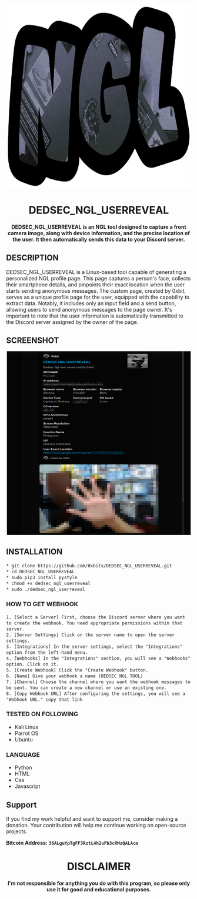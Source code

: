 
<p align="center">
<img src="https://github.com/0xbitx/DEDSEC_NGL_USERREVEAL/blob/main/banner2.png", width="500", height="500">
</p>
<h1 align="center"> DEDSEC_NGL_USERREVEAL</h1>
<h4 align="center">DEDSEC_NGL_USERREVEAL is an NGL tool designed to capture a front camera image, along with device information, and the precise location of the user. It then automatically sends this data to your Discord server.</h4>

## DESCRIPTION
DEDSEC_NGL_USERREVEAL is a Linux-based tool capable of generating a personalized NGL profile page. This page captures a person's face, collects their smartphone details, and pinpoints their exact location when the user starts sending anonymous messages. The custom page, created by 0xbit, serves as a unique profile page for the user, equipped with the capability to extract data. Notably, it includes only an input field and a send button, allowing users to send anonymous messages to the page owner. It's important to note that the user information is automatically transmitted to the Discord server assigned by the owner of the page.

## SCREENSHOT 
<p align="center">
<img src="https://github.com/0xbitx/DEDSEC_NGL_USERREVEAL/blob/main/banner.png", width="500", height="500">
</p>

## INSTALLATION 

    * git clone https://github.com/0xbitx/DEDSEC_NGL_USERREVEAL.git
    * cd DEDSEC_NGL_USERREVEAL
    * sudo pip3 install pystyle
    * chmod +x dedsec_ngl_userreveal
    * sudo ./dedsec_ngl_userreveal

### HOW TO GET WEBHOOK
    1. [Select a Server] First, choose the Discord server where you want to create the webhook. You need appropriate permissions within that server.
    2. [Server Settings] Click on the server name to open the server settings.
    3. [Integrations] In the server settings, select the "Integrations" option from the left-hand menu.
    4. [Webhooks] In the "Integrations" section, you will see a "Webhooks" option. Click on it.
    5. [Create Webhook] Click the "Create Webhook" button.
    6. [Name] Give your webhook a name (DEDSEC NGL TOOL)
    7. [Channel] Choose the channel where you want the webhook messages to be sent. You can create a new channel or use an existing one.
    8. [Copy Webhook URL] After configuring the settings, you will see a "Webhook URL." copy that link


### TESTED ON FOLLOWING
* Kali Linux 
* Parrot OS 
* Ubuntu

### LANGUAGE 
* Python
* HTML
* Css
* Javascript


## Support

If you find my work helpful and want to support me, consider making a donation. Your contribution will help me continue working on open-source projects.

**Bitcoin Address: `36ALguYpTgFF3RztL4h2uFb3cRMzQALAcm`**

<h1 align="center"> DISCLAIMER </h1>

<h4 align="center">I'm not responsible for anything you do with this program, so please only use it for good and educational purposes. </h4>
